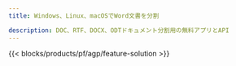 ```yaml
---
title: Windows、Linux、macOSでWord文書を分割 

description: DOC、RTF、DOCX、ODTドキュメント分割用の無料アプリとAPI
---
```


{{< blocks/products/pf/agp/feature-solution >}} 